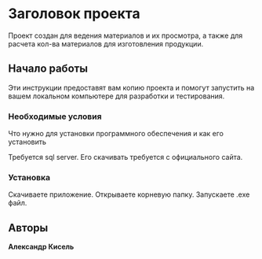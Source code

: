 # Заголовок проекта

Проект создан для ведения материалов и их просмотра, а также для расчета кол-ва материалов для изготовления продукции.

## Начало работы

Эти инструкции предоставят вам копию проекта и помогут запустить на вашем локальном компьютере для разработки и тестирования.

### Необходимые условия

Что нужно для установки программного обеспечения и как его установить

Требуется sql server. Его скачивать требуется с официального сайта.

### Установка

Скачиваете приложение. Открываете корневую папку. Запускаете .exe файл.
 
## Авторы

**Александр Кисель**
